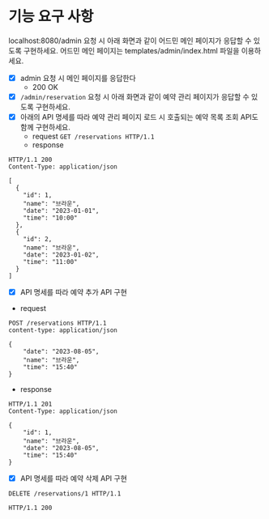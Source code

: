 # 기능 요구 사항
localhost:8080/admin 요청 시 아래 화면과 같이 어드민 메인 페이지가 응답할 수 있도록 구현하세요.
어드민 메인 페이지는 templates/admin/index.html 파일을 이용하세요.
- [x] admin 요청 시 메인 페이지를 응답한다
  - 200 OK
- [x] `/admin/reservation` 요청 시 아래 화면과 같이 예약 관리 페이지가 응답할 수 있도록 구현하세요.
- [x] 아래의 API 명세를 따라 예약 관리 페이지 로드 시 호출되는 예약 목록 조회 API도 함께 구현하세요.
  - request `GET /reservations HTTP/1.1`
  - response
```http request
HTTP/1.1 200
Content-Type: application/json

[
  {
    "id": 1,
    "name": "브라운",
    "date": "2023-01-01",
    "time": "10:00"
  },
  {
    "id": 2,
    "name": "브라운",
    "date": "2023-01-02",
    "time": "11:00"
  }
]
  ```
- [x] API 명세를 따라 예약 추가 API 구현
- request
``` http request
POST /reservations HTTP/1.1
content-type: application/json

{
    "date": "2023-08-05",
    "name": "브라운",
    "time": "15:40"
}

```
- response
```http request
HTTP/1.1 201
Content-Type: application/json

{
    "id": 1,
    "name": "브라운",
    "date": "2023-08-05",
    "time": "15:40"
}
  ```
- [x] API 명세를 따라 예약 삭제 API 구현
```http request
DELETE /reservations/1 HTTP/1.1

```

```http request
HTTP/1.1 200
```
